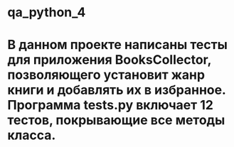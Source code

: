 # qa_python_4
# В данном проекте написаны тесты для приложения BooksCollector, позволяющего установит жанр книги и добавлять их в избранное. Программа tests.py включает 12 тестов, покрывающие все методы класса.
